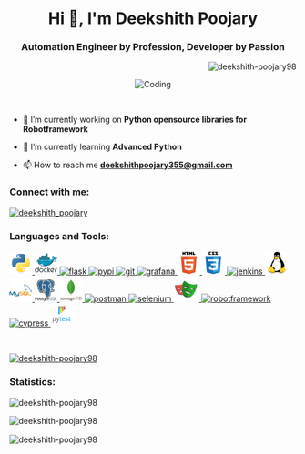 <h1 align="center">Hi 👋, I'm Deekshith Poojary</h1>
<h3 align="center">Automation Engineer by Profession, Developer by Passion</h3>

<p align="right"> 
  <img src="https://komarev.com/ghpvc/?username=deekshith-poojary98&label=Profile%20views&color=0e75b6&style=flat" alt="deekshith-poojary98" />
</p>
  
<p align="center"> 
  <img alt="Coding" width="400" src="https://cdn.dribbble.com/users/1162077/screenshots/3848914/programmer.gif">
</p>

<br>

- 🔭 I’m currently working on **Python opensource libraries for Robotframework**

- 🌱 I’m currently learning **Advanced Python**

- 📫 How to reach me **deekshithpoojary355@gmail.com**



<h3 align="left">Connect with me:</h3>
<p align="left">
  <a href="https://www.leetcode.com/deekshith_poojary" target="_blank">
    <img align="center" src="https://raw.githubusercontent.com/rahuldkjain/github-profile-readme-generator/master/src/images/icons/Social/leet-code.svg" alt="deekshith_poojary" height="30" width="40" />
  </a>
</p>


  
<h3 align="left">Languages and Tools:</h3>
<p align="left"> 
  <a href="https://www.python.org" target="_blank" rel="noreferrer"> 
    <img src="https://raw.githubusercontent.com/devicons/devicon/master/icons/python/python-original.svg" alt="python" width="40" height="40"/> 
  </a> 
<!--   <a href="https://www.w3schools.com/cs/" target="_blank" rel="noreferrer">
    <img src="https://raw.githubusercontent.com/devicons/devicon/master/icons/csharp/csharp-original.svg" alt="csharp" width="40" height="40"/> 
  </a>  -->
  <a href="https://www.docker.com/" target="_blank" rel="noreferrer">
    <img src="https://raw.githubusercontent.com/devicons/devicon/master/icons/docker/docker-original-wordmark.svg" alt="docker" width="40" height="40"/>
  </a>
<!--   <a href="https://dotnet.microsoft.com/" target="_blank" rel="noreferrer">
    <img src="https://raw.githubusercontent.com/devicons/devicon/master/icons/dot-net/dot-net-original-wordmark.svg" alt="dotnet" width="40" height="40"/> 
  </a>
  <a href="https://www.figma.com/" target="_blank" rel="noreferrer"> 
    <img src="https://www.vectorlogo.zone/logos/figma/figma-icon.svg" alt="figma" width="40" height="40"/>
  </a> -->
  <a href="https://flask.palletsprojects.com/" target="_blank" rel="noreferrer"> 
    <img src="https://www.vectorlogo.zone/logos/palletsprojects_flask/palletsprojects_flask-ar21.svg" alt="flask" width="50" height="40"/>
  </a>
  <a href="https://pypi.org/" target="_blank" rel="noreferrer"> 
    <img src="https://www.vectorlogo.zone/logos/pypi/pypi-ar21.svg" alt="pypi" width="40" height="40"/>
  </a>
  <a href="https://git-scm.com/" target="_blank" rel="noreferrer">
    <img src="https://www.vectorlogo.zone/logos/git-scm/git-scm-icon.svg" alt="git" width="40" height="40"/> 
  </a>
  <a href="https://grafana.com" target="_blank" rel="noreferrer">
    <img src="https://www.vectorlogo.zone/logos/grafana/grafana-icon.svg" alt="grafana" width="40" height="40"/> 
  </a> 
  <a href="https://www.w3.org/html/" target="_blank" rel="noreferrer">
    <img src="https://raw.githubusercontent.com/devicons/devicon/master/icons/html5/html5-original-wordmark.svg" alt="html5" width="40" height="40"/> 
  </a>
    <a href="https://www.w3schools.com/css/" target="_blank" rel="noreferrer">
    <img src="https://raw.githubusercontent.com/devicons/devicon/master/icons/css3/css3-original-wordmark.svg" alt="css3" width="40" height="40"/>
  </a> 
  <a href="https://www.jenkins.io" target="_blank" rel="noreferrer">
    <img src="https://www.vectorlogo.zone/logos/jenkins/jenkins-icon.svg" alt="jenkins" width="40" height="40"/> 
  </a> 
  <a href="https://www.linux.org/" target="_blank" rel="noreferrer"> 
    <img src="https://raw.githubusercontent.com/devicons/devicon/master/icons/linux/linux-original.svg" alt="linux" width="40" height="40"/>
  </a>
  <a href="https://www.mysql.com/" target="_blank" rel="noreferrer"> 
    <img src="https://raw.githubusercontent.com/devicons/devicon/master/icons/mysql/mysql-original-wordmark.svg" alt="mysql" width="40" height="40"/>
  </a>
  <a href="https://www.postgresql.org" target="_blank" rel="noreferrer"> 
    <img src="https://raw.githubusercontent.com/devicons/devicon/master/icons/postgresql/postgresql-original-wordmark.svg" alt="postgresql" width="40" height="40"/> 
  </a> 
  <a href="https://www.mongodb.com/" target="_blank" rel="noreferrer">
    <img src="https://raw.githubusercontent.com/devicons/devicon/master/icons/mongodb/mongodb-original-wordmark.svg" alt="mongodb" width="40" height="40"/>
  </a>
  <a href="https://postman.com" target="_blank" rel="noreferrer">
    <img src="https://www.vectorlogo.zone/logos/getpostman/getpostman-icon.svg" alt="postman" width="40" height="40"/> 
  </a>
  <a href="https://www.selenium.dev" target="_blank" rel="noreferrer"> 
    <img src="https://raw.githubusercontent.com/detain/svg-logos/780f25886640cef088af994181646db2f6b1a3f8/svg/selenium-logo.svg" alt="selenium" width="40" height="40"/> 
  </a> 
  <a href="https://playwright.dev/" target="_blank" rel="noreferrer">
    <img src="https://raw.githubusercontent.com/devicons/devicon/master/icons/playwright/playwright-original.svg" alt="playwright" width="45" height="45"/>
  </a>
  <a href="https://robotframework.org/" target="_blank" rel="noreferrer">
    <img src="https://upload.wikimedia.org/wikipedia/commons/e/e4/Robot-framework-logo.png" alt="robotframework" width="45" height="45"/>
  </a>
  <a href="https://www.cypress.io" target="_blank" rel="noreferrer">
    <img src="https://raw.githubusercontent.com/simple-icons/simple-icons/6e46ec1fc23b60c8fd0d2f2ff46db82e16dbd75f/icons/cypress.svg" alt="cypress" width="40" height="40"/> 
  </a> 
  <a href="https://pytest.org" target="_blank" rel="noreferrer">
  <img src="https://raw.githubusercontent.com/devicons/devicon/master/icons/pytest/pytest-original-wordmark.svg" alt="pytest" width="40" height="40"/>
</a>

</p>

<br>

<p align="left">
  <a href="https://github.com/ryo-ma/github-profile-trophy">
    <img src="https://github-profile-trophy.vercel.app/?username=deekshith-poojary98" alt="deekshith-poojary98" />
  </a>
</p>



<h3 align="left">Statistics:</h3>
<p align="left">
  <img align="center" src="https://github-readme-stats.vercel.app/api/top-langs?username=deekshith-poojary98&show_icons=true&locale=en&layout=compact" alt="deekshith-poojary98" />
</p>

<p align="left">
  <img align="center" src="https://github-readme-stats.vercel.app/api?username=deekshith-poojary98&show_icons=true&locale=en" alt="deekshith-poojary98" />
</p> 

<p align="left">
  <img align="center" src="https://github-readme-streak-stats.herokuapp.com/?user=deekshith-poojary98&" alt="deekshith-poojary98" />
</p>

<!--
<p align="center">
  <a href="https://github.com/ryo-ma/github-profile-trophy">
    <img src="https://github-profile-trophy.vercel.app/?username=deekshith-poojary98" alt="deekshith-poojary98" />
  </a>
</p>
-->
